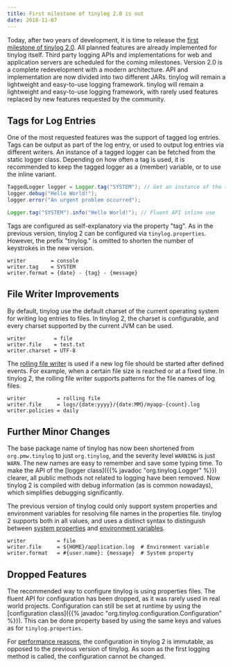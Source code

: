 ```yaml
---
title: First milestone of tinylog 2.0 is out
date: 2018-11-07
---
```


Today, after two years of development, it is time to release the [first milestone of tinylog 2.0](download). All planned features are already implemented for tinylog itself. Third party logging APIs and implementations for web and application servers are scheduled for the coming milestones. Version 2.0 is a complete redevelopment with a modern architecture. API and implementation are now divided into two different JARs. tinylog will remain a lightweight and easy-to-use logging framework. tinylog will remain a lightweight and easy-to-use logging framework, with rarely used features replaced by new features requested by the community.

## Tags for Log Entries

One of the most requested features was the support of tagged log entries. Tags can be output as part of the log entry, or used to output log entries via different writers. An instance of a tagged logger can be fetched from the static logger class. Depending on how often a tag is used, it is recommended to keep the tagged logger as a (member) variable, or to use the inline variant.

```java
TaggedLogger logger = Logger.tag("SYSTEM"); // Get an instance of the tagged logger
logger.debug("Hello World!");
logger.error("An urgent problem occurred");
```

```java
Logger.tag("SYSTEM").info("Hello World!"); // Fluent API inline use
```

Tags are configured as self-explanatory via the property "tag". As in the previous version, tinylog 2 can be configured via `tinylog.properties`. However, the prefix "tinylog." is omitted to shorten the number of keystrokes in the new version.

```properties
writer        = console
writer.tag    = SYSTEM
writer.format = {date} - {tag} - {message}
```

## File Writer Improvements

By default, tinylog use the default charset of the current operating system for writing log entries to files. In tinylog 2, the charset is configurable, and every charset supported by the current JVM can be used.

```properties
writer         = file
writer.file    = test.txt
writer.charset = UTF-8
```

The [rolling file writer](configuration#rolling-file-writer) is used if a new log file should be started after defined events. For example, when a certain file size is reached or at a fixed time. In tinylog 2, the rolling file writer supports patterns for the file names of log files.

```properties
writer          = rolling file
writer.file     = logs/{date:yyyy}/{date:MM}/myapp-{count}.log
writer.policies = daily
```

## Further Minor Changes

The base package name of tinylog has now been shortened from `org.pmw.tinylog` to just `org.tinylog`, and the severity level `WARNING` is just `WARN`. The new names are easy to remember and save some typing time. To make the API of the [logger class]({{% javadoc "org.tinylog.Logger" %}}) clearer, all public methods not related to logging have been removed. Now tinylog 2 is compiled with debug information (as is common nowadays), which simplifies debugging significantly.

The previous version of tinylog could only support system properties and environment variables for resolving file names in the properties file. tinylog 2 supports both in all values, and uses a distinct syntax to distinguish between [system properties](configuration#system-properties) and [environment variables](configuration#environment-variables).

```properties
writer          = file
writer.file     = ${HOME}/application.log  # Environment variable
writer.format   = #{user.name}: {message}  # System property
```

## Dropped Features

The recommended way to configure tinylog is using properties files. The fluent API for configuration has been dropped, as it was rarely used in real world projects. Configuration can still be set at runtime by using the [configuration class]({{% javadoc "org.tinylog.configuration.Configuration" %}}). This can be done property based by using the same keys and values as for `tinylog.properties`.

For [performance reasons](benchmark), the configuration in tinylog 2 is immutable, as opposed to the previous version of tinylog. As soon as the first logging method is called, the configuration cannot be changed.
